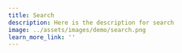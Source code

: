 ```yaml
---
title: Search
description: Here is the description for search
image: ../assets/images/demo/search.png
learn_more_link: ''
---
```

